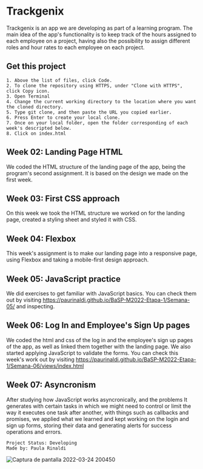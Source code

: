 # Trackgenix
Trackgenix is an app we are developing as part of a learning program. The main idea of the app's functionality is to keep track of the hours assigned to each employee on a project, having also the possibility to assign different roles and hour rates to each employee on each project.

## Get this project
``` 
1. Above the list of files, click Code.
2. To clone the repository using HTTPS, under "Clone with HTTPS", click Copy icon.
3. Open Terminal
4. Change the current working directory to the location where you want the cloned directory.
5. Type git clone, and then paste the URL you copied earlier.
6. Press Enter to create your local clone.
7. Once on your local folder, open the folder corresponding of each week's descripted below.
8. Click on index.html 
```

## Week 02: Landing Page HTML
We coded the HTML structure of the landing page of the app, being the program's second assignment. It is based on the design we made on the first week. 

## Week 03: First CSS approach 
On this week we took the HTML structure we worked on for the landing page, created a styling sheet and styled it with CSS.

## Week 04: Flexbox
This week's assignment is to make our landing page into a responsive page, using Flexbox and taking a mobile-first design approach. 

## Week 05: JavaScript practice
We did exercises to get familiar with JavaScript basics. 
You can check them out by visiting https://paurinaldi.github.io/BaSP-M2022-Etapa-1/Semana-05/ and inspecting.

## Week 06: Log In and Employee's Sign Up pages 
We coded the html and css of the log in and the employee's sign up pages of the app, as well as linked them together with the landing page. We also started applying JavaScript to validate the forms.
You can check this week's work out by visiting https://paurinaldi.github.io/BaSP-M2022-Etapa-1/Semana-06/views/index.html

## Week 07: Asyncronism
After studying how JavaScript works asyncronically, and the problems It generates with certain tasks in which we might need to control or limit the way it executes one task after another, with things such as callbacks and promises, we applied what we learned and kept working on the login and sign up forms, storing their data and generating alerts for success operations and errors. 

```
Project Status: Developing
Made by: Paula Rinaldi
```

![Captura de pantalla 2022-03-24 200450](https://user-images.githubusercontent.com/98773207/160026416-47482ed9-1819-462e-8157-53abc13eb72e.png)